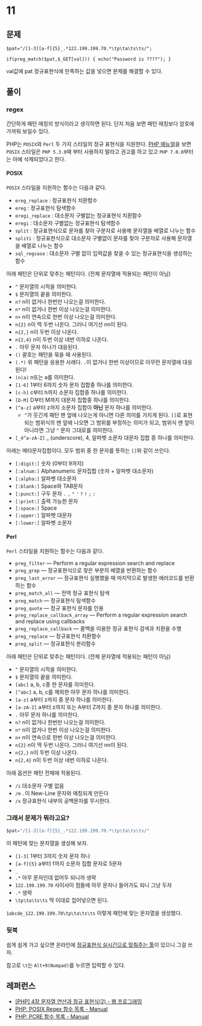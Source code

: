 # 11

## 문제

```
$pat="/[1-3][a-f]{5}_.*122.199.199.70.*\tp\ta\ts\ts/";

if(preg_match($pat,$_GET[val])) { echo("Password is ????"); }
```

val값에 pat 정규표현식에 만족하는 값을 넣으면 문제를 해결할 수 있다.

## 풀이

### regex

간단하게 패턴 매칭의 방식이라고 생각하면 된다. 단지 처음 보면 패턴 매칭보다 암호에 가까워 보일수 있다.

PHP는 `POSIX`와 `Perl` 두 가지 스타일의 정규 표현식을 지원한다. [PHP 매뉴얼](http://php.net/manual/kr/ref.regex.php)을 보면 `POSIX` 스타일은 `PHP 5.3.0`때 부터 사용하지 말라고 권고를 하고 있고 `PHP 7.0.0`부터는 아예 삭제되었다고 한다.

#### POSIX

`POSIX` 스타일을 지원하는 함수는 다음과 같다.

- `ereg_replace` : 정규표현식 치환함수
- `ereg` : 정규표현식 탐색함수
- `eregi_replace` : 대소문자 구별없는 정규표현식 치환함수
- `eregi` : 대소문자 구별없는 정규표현식 탐색함수
- `split` : 정규표현식으로 문자를 찾아 구분자로 사용해 문자열을 배열로 나누는 함수
- `spliti` : 정규표현식으로 대소문자 구별없이 문자를 찾아 구분자로 사용해 문자열을 배열로 나누는 함수
- `sql_regcase` : 대소문자 구별 없이 입력값을 찾을 수 있는 정규표현식을 생성하는 함수

아래 패턴은 단위로 맞추는 패턴이다. (전체 문자열에 적용되는 패턴이 아님)

- `^` 문자열의 시작을 의미한다.
- `$` 문자열의 끝을 의미한다.
- `n?` n이 없거나 한번만 나오는걸 의미한다.
- `n*` n이 없거나 한번 이상 나오는걸 의미한다.
- `n+` n이 연속으로 한번 이상 나오는걸 의미한다.
- `n{2}` n이 딱 두번 나온다. 그러니 여기선 nn이 된다.
- `n{2,}` n이 두번 이상 나온다.
- `n{2,4}` n이 두번 이상 네번 이하로 나온다.
- `.` 아무 문자 하나가 대응된다.
- `()` 괄호는 패턴을 묶을 때 사용된다.
- `(.*)` 위 패턴을 응용한 사례다. `.`이 없거나 한번 이상이므로 아무런 문자열에 대응된다!
- `(n|a)` n또는 a를 의미한다.
- `[1-6]` 1부터 6까지 숫자 문자 집합중 하나를 의미한다.
- `[c-h]` c부터 h까지 소문자 집합중 하나를 의미한다.
- `[D-M]` D부터 M까지 대문자 집합중 하나를 의미한다.
- `[^a-z]` a부터 z까지 소문자 집합이 **아닌** 문자 하나를 의미한다.
    - `^`가 웃긴게 패턴 맨 앞에 나오는게 아니면 다른 의미를 가지게 된다. `[]`로 표현되는 범위식의 맨 앞에 나오면 그 범위를 부정하는 의미가 되고, 범위식 맨 앞이 아니라면 그냥 `^` 문자 그대로를 의미한다.
- `[_4^a-zA-Z]` _ (underscore), 4, 알파벳 소문자 대문자 집합 중 하나를 의미한다.

아래는 메타문자집합이다. 모두 범위 중 한 문자를 뜻하는 `[]`와 같이 쓰인다.

- `[:digit:]`   숫자 (0부터 9까지)
- `[:alnum:]`   Alphanumeric 문자집합 (숫자 + 알파벳 대소문자) 
- `[:alpha:]`   알파벳 대소문자 
- `[:blank:]`   Space와 TAB문자
- `[:punct:]`   구두 문자 `.` `,` `"` `'` `?` `!` `;` `:`
- `[:print:]`   출력 가능한 문자 
- `[:space:]`   Space 
- `[:upper:]`   알파벳 대문자 
- `[:lower:]`   알파벳 소문자

#### Perl

`Perl` 스타일을 지원하는 함수는 다음과 같다.

- `preg_filter` — Perform a regular expression search and replace
- `preg_grep` — 정규표현식으로 찾은 부분의 배열을 반환하는 함수
- `preg_last_error` — 정규표현식 실행했을 때 마지막으로 발생한 에러코드를 반환하는 함수
- `preg_match_all` — 전역 정규 표현식 탐색
- `preg_match` — 정규표현식 탐색함수
- `preg_quote` — 정규 표현식 문자를 인용
- `preg_replace_callback_array` — Perform a regular expression search and replace using callbacks
- `preg_replace_callback` — 콜백을 이용한 정규 표현식 검색과 치환을 수행
- `preg_replace` — 정규표현식 치환함수
- `preg_split` — 정규표현식 분리함수

아래 패턴은 단위로 맞추는 패턴이다. (전체 문자열에 적용되는 패턴이 아님)

- `^` 문자열의 시작을 의미한다.
- `$` 문자열의 끝을 의미한다.
- `[abc]` a, b, c중 한 문자를 의미한다.
- `[^abc]` a, b, c를 제외한 아무 문자 하나를 의미한다.
- `[a-z]` a부터 z까지 중 문자 하나를 의미한다.
- `[a-zA-Z]` a부터 z까지 또는 A부터 Z까지 중 문자 하나를 의미한다.
- `.` 아무 문자 하나를 의미한다.
- `n?` n이 없거나 한번만 나오는걸 의미한다.
- `n*` n이 없거나 한번 이상 나오는걸 의미한다.
- `n+` n이 연속으로 한번 이상 나오는걸 의미한다.
- `n{2}` n이 딱 두번 나온다. 그러니 여기선 nn이 된다.
- `n{2,}` n이 두번 이상 나온다.
- `n{2,4}` n이 두번 이상 네번 이하로 나온다.

아래 옵션은 패턴 전체에 적용된다.

- `/i` 대소문자 구별 없음
- `/m` `.`이 New-Line 문자와 매칭되게 만든다
- `/x` 정규표현식 내부의 공백문자를 무시한다.

### 그래서 문제가 뭐라고요?

```php
$pat="/[1-3][a-f]{5}_.*122.199.199.70.*\tp\ta\ts\ts/"
```

이 패턴에 맞는 문자열을 생성해 보자.

- `[1-3]` 1부터 3까지 숫자 문자 하나
- `[a-f]{5}` a부터 f까지 소문자 집합 문자로 5문자
- `_`
- `.*` 아무 문자인데 없어두 되니까 생략
- `122.199.199.70` 사이사이 점들에 아무 문자나 들어가도 되니 그냥 두자
- `.*` 생략
- `\tp\ta\ts\ts` 딱 이대로 집어넣으면 된다.

`1abcde_122.199.199.70\tp\ta\ts\ts` 이렇게 패턴에 맞는 문자열을 생성했다.

### 뒷북

쉽게 쉽게 가고 싶으면 온라인에 [정규표현식 실시간으로 맞춰주는 툴](https://www.phpliveregex.com/)이 있으니 그걸 쓰자.

참고로 `\t`는 `Alt+9(Numpad)`를 누르면 입력할 수 있다.

## 레퍼런스

- [[PHP] 4장 문자열 연산과 정규 표현식(2) - 웹 프로그래밍](https://opentutorials.org/course/779/4935)
- [PHP: POSIX Regex 함수 목록 - Manual](http://php.net/manual/kr/ref.regex.php)
- [PHP: PCRE 함수 목록 - Manual](http://php.net/manual/kr/ref.pcre.php)